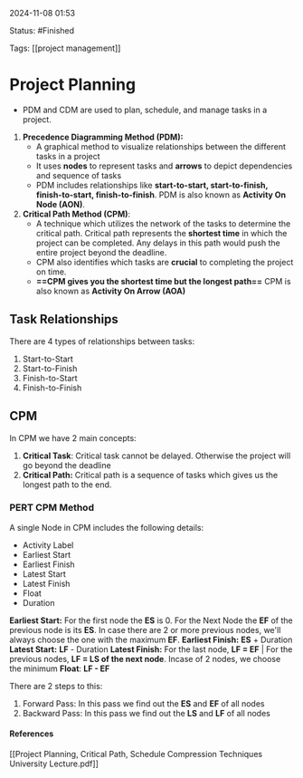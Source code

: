 
2024-11-08 01:53

Status: #Finished 

Tags: [[project management]]

# Project Planning

- PDM and CDM are used to plan, schedule, and manage tasks in a project.

1. **Precedence Diagramming Method (PDM):**
	- A graphical method to visualize relationships between the different tasks in a project
	- It uses **nodes** to represent tasks and **arrows** to depict dependencies and sequence of tasks
	- PDM includes relationships like **start-to-start, start-to-finish, finish-to-start, finish-to-finish**.
PDM is also known as **Activity On Node (AON)**.
2. **Critical Path Method (CPM)**:
	- A technique which utilizes the network of the tasks to determine the critical path. Critical path represents the **shortest time** in which the project can be completed. Any delays in this path would push the entire project beyond the deadline.
	- CPM also identifies which tasks are **crucial** to completing the project on time.
	- **==CPM gives you the shortest time but the longest path==**
CPM is also known as **Activity On Arrow (AOA)** 

## Task Relationships

There are 4 types of relationships between tasks:
1. Start-to-Start
2. Start-to-Finish
3. Finish-to-Start
4. Finish-to-Finish

## CPM

In CPM we have 2 main concepts:
1. **Critical Task**: Critical task cannot be delayed. Otherwise the project will go beyond the deadline
2. **Critical Path:** Critical path is a sequence of tasks which gives us the longest path to the end.
### **PERT CPM Method**

A single Node in CPM includes the following details:
- Activity Label
- Earliest Start 
- Earliest Finish
- Latest Start
- Latest Finish
- Float
- Duration

**Earliest Start:** For the first node the **ES** is 0. For the Next Node the **EF** of the previous node is its **ES**. In case there are 2 or more previous nodes, we'll always choose the one with the maximum **EF**.
**Earliest Finish:** **ES** + Duration
**Latest Start:** **LF** - Duration
**Latest Finish:** For the last node, **LF = EF** | For the previous nodes, **LF = LS of the next node**. Incase of 2 nodes, we choose the minimum
**Float**: **LF - EF**

There are 2 steps to this:
1. Forward Pass: In this pass we find out the **ES** and **EF** of all nodes 
2. Backward Pass: In this pass we find out the **LS** and **LF** of all nodes
 


#### References
[[Project Planning, Critical Path, Schedule Compression Techniques University Lecture.pdf]]